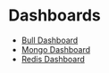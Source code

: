 # Dashboards
- [Bull Dashboard](http://localhost:8080/admin/queues/)
- [Mongo Dashboard](http://localhost:8081/)
- [Redis Dashboard](http://localhost:8002/)